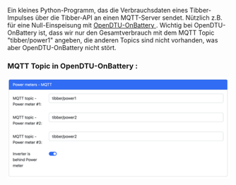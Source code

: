 Ein kleines Python-Programm, das die Verbrauchsdaten eines Tibber-Impulses über die Tibber-API an einen MQTT-Server sendet. Nützlich z.B. für eine Null-Einspeisung mit [OpenDTU-OnBattery ](https://github.com/helgeerbe/OpenDTU-OnBattery).
Wichtig bei OpenDTU-OnBattery ist, dass wir nur den Gesamtverbrauch mit dem MQTT Topic "tibber/power1" angeben, die anderen Topics sind nicht vorhanden, was aber OpenDTU-OnBattery nicht stört.


### MQTT Topic in OpenDTU-OnBattery :
![image](https://github.com/johannesosterberg/tibber_mqtt/blob/main/Power%20meters%20-%20MQTT.png)


